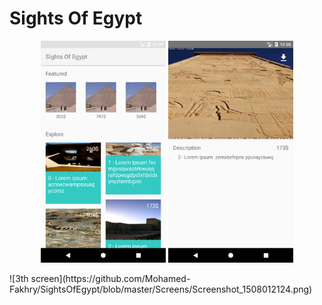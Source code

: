 # Sights Of Egypt
<p align="center">
  <img src="https://github.com/Mohamed-Fakhry/SightsOfEgypt/blob/master/Screens/Screenshot_1508011574.png" width="200">
  <img src="https://github.com/Mohamed-Fakhry/SightsOfEgypt/blob/master/Screens/Screenshot_1508011593.png" width="200">
</p>
![3th screen](https://github.com/Mohamed-Fakhry/SightsOfEgypt/blob/master/Screens/Screenshot_1508012124.png)
